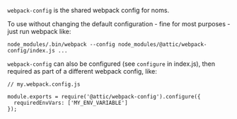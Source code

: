`webpack-config` is the shared webpack config for noms.

To use without changing the default configuration - fine for most purposes - just run webpack like:

```
node_modules/.bin/webpack --config node_modules/@attic/webpack-config/index.js ...
```

`webpack-config` can also be configured (see `configure` in index.js), then required as part of a different webpack config, like:

```
// my.webpack.config.js

module.exports = require('@attic/webpack-config').configure({
  requiredEnvVars: ['MY_ENV_VARIABLE']
});
```
